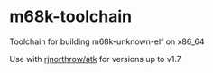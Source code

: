 # m68k-toolchain
Toolchain for building m68k-unknown-elf on x86_64

Use with [rjnorthrow/atk](https://github.com/rjnorthrow/atk) for versions up to v1.7
